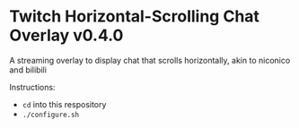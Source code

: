 # Twitch Horizontal-Scrolling Chat Overlay v0.4.0

A streaming overlay to display chat that scrolls horizontally, akin to niconico and bilibili

Instructions:

- `cd` into this respository
- `./configure.sh`